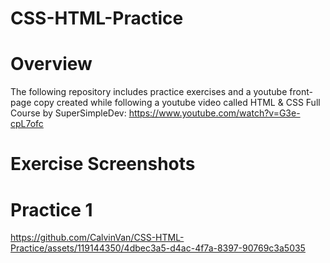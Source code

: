 # CSS-HTML-Practice

# Overview
The following repository includes practice exercises and a youtube front-page copy created while following a youtube video called HTML &amp; CSS Full Course by SuperSimpleDev: https://www.youtube.com/watch?v=G3e-cpL7ofc

# Exercise Screenshots

# Practice 1

https://github.com/CalvinVan/CSS-HTML-Practice/assets/119144350/4dbec3a5-d4ac-4f7a-8397-90769c3a5035

